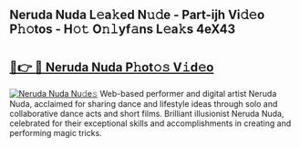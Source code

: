 ## Neruda Nuda L𝚎a𝚔ed N𝚞𝚍e - Part-ijh Vi𝚍𝚎o P𝚑𝚘tos - H𝚘𝚝 O𝚗𝚕yf𝚊ns L𝚎a𝚔s 4eX43

# <h2><a href="http://kfazca.oniu.top/?m=Neruda+Nuda">🔗👉 🔴 Neruda Nuda P𝚑ot𝚘𝚜 V𝚒d𝚎o</a></h2>

[![Neruda Nuda Nu𝚍e𝚜](https://i.imgur.com/0qMVB7G.gif)](http://kfazca.oniu.top/?m=Neruda+Nuda)
Web-based performer and digital artist Neruda Nuda, acclaimed for sharing dance and lifestyle ideas through solo and collaborative dance acts and short films. Brilliant illusionist Neruda Nuda, celebrated for their exceptional skills and accomplishments in creating and performing magic tricks.  
